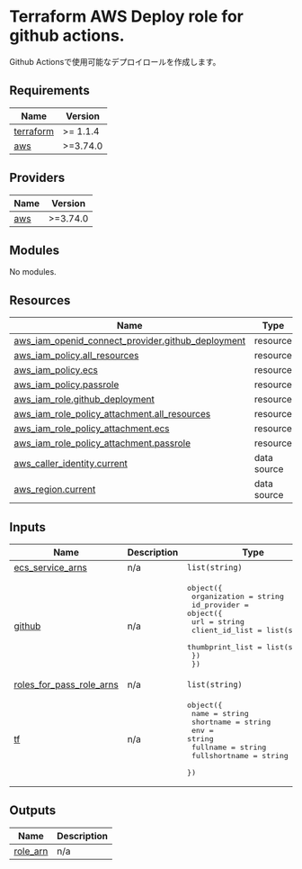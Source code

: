 <!-- BEGIN_TF_DOCS -->
# Terraform AWS Deploy role for github actions.

Github Actionsで使用可能なデプロイロールを作成します。

## Requirements

| Name | Version |
|------|---------|
| <a name="requirement_terraform"></a> [terraform](#requirement\_terraform) | >= 1.1.4 |
| <a name="requirement_aws"></a> [aws](#requirement\_aws) | >=3.74.0 |

## Providers

| Name | Version |
|------|---------|
| <a name="provider_aws"></a> [aws](#provider\_aws) | >=3.74.0 |

## Modules

No modules.

## Resources

| Name | Type |
|------|------|
| [aws_iam_openid_connect_provider.github_deployment](https://registry.terraform.io/providers/hashicorp/aws/latest/docs/resources/iam_openid_connect_provider) | resource |
| [aws_iam_policy.all_resources](https://registry.terraform.io/providers/hashicorp/aws/latest/docs/resources/iam_policy) | resource |
| [aws_iam_policy.ecs](https://registry.terraform.io/providers/hashicorp/aws/latest/docs/resources/iam_policy) | resource |
| [aws_iam_policy.passrole](https://registry.terraform.io/providers/hashicorp/aws/latest/docs/resources/iam_policy) | resource |
| [aws_iam_role.github_deployment](https://registry.terraform.io/providers/hashicorp/aws/latest/docs/resources/iam_role) | resource |
| [aws_iam_role_policy_attachment.all_resources](https://registry.terraform.io/providers/hashicorp/aws/latest/docs/resources/iam_role_policy_attachment) | resource |
| [aws_iam_role_policy_attachment.ecs](https://registry.terraform.io/providers/hashicorp/aws/latest/docs/resources/iam_role_policy_attachment) | resource |
| [aws_iam_role_policy_attachment.passrole](https://registry.terraform.io/providers/hashicorp/aws/latest/docs/resources/iam_role_policy_attachment) | resource |
| [aws_caller_identity.current](https://registry.terraform.io/providers/hashicorp/aws/latest/docs/data-sources/caller_identity) | data source |
| [aws_region.current](https://registry.terraform.io/providers/hashicorp/aws/latest/docs/data-sources/region) | data source |

## Inputs

| Name | Description | Type | Default | Required |
|------|-------------|------|---------|:--------:|
| <a name="input_ecs_service_arns"></a> [ecs\_service\_arns](#input\_ecs\_service\_arns) | n/a | `list(string)` | n/a | yes |
| <a name="input_github"></a> [github](#input\_github) | n/a | <pre>object({<br>    organization = string<br>    id_provider = object({<br>      url             = string<br>      client_id_list  = list(string)<br>      thumbprint_list = list(string)<br>    })<br>  })</pre> | n/a | yes |
| <a name="input_roles_for_pass_role_arns"></a> [roles\_for\_pass\_role\_arns](#input\_roles\_for\_pass\_role\_arns) | n/a | `list(string)` | n/a | yes |
| <a name="input_tf"></a> [tf](#input\_tf) | n/a | <pre>object({<br>    name          = string<br>    shortname     = string<br>    env           = string<br>    fullname      = string<br>    fullshortname = string<br>  })</pre> | n/a | yes |

## Outputs

| Name | Description |
|------|-------------|
| <a name="output_role_arn"></a> [role\_arn](#output\_role\_arn) | n/a |
<!-- END_TF_DOCS -->    